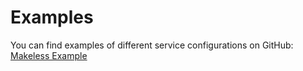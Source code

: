 # Examples

You can find examples of different service configurations on GitHub: [Makeless Example](https://github.com/makeless/example)